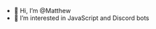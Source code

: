 - 👋 Hi, I’m @Matthew
- 👀 I’m interested in JavaScript and Discord bots 

<!---
3eem/3eem is a ✨ special ✨ repository because its `README.md` (this file) appears on your GitHub profile.
You can click the Preview link to take a look at your changes.
--->
